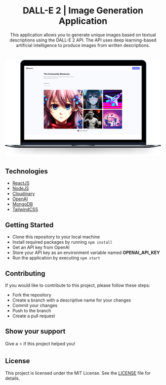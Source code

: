 <h1 align="center">DALL-E 2 | Image Generation Application
</h1>
<p align="center">This application allows you to generate unique images based on textual descriptions using the DALL-E 2 API. The API uses deep learning-based artificial intelligence to produce images from written descriptions.</p>

<h1>
  <img alt="dalle" title="dalle" src=".github/preview.png" />
</h1>

## Technologies

- [ReactJS](https://reactjs.org/)
- [NodeJS](https://nodejs.org/)
- [Cloudinary](https://cloudinary.com/)
- [OpenAI](https://openai.com/api/)
- [MongoDB](https://www.mongodb.com/)
- [TailwindCSS](https://tailwindcss.com/)

## Getting Started

- Clone this repository to your local machine
- Install required packages by running <code>npm install</code>
- Get an API key from OpenAI
- Store your API key as an environment variable named **OPENAI_API_KEY**
- Run the application by executing <code>npm start</code>

## Contributing

If you would like to contribute to this project, please follow these steps:

- Fork the repository
- Create a branch with a descriptive name for your changes
- Commit your changes
- Push to the branch
- Create a pull request

## Show your support

Give a ⭐️ if this project helped you!

## License

This project is licensed under the MIT License. See the [LICENSE](LICENSE) file for details.
